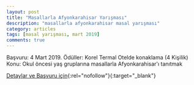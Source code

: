 ```yaml
---
layout: post
title: "Masallarla Afyonkarahisar Yarışması"
description: "masallarla afyonkarahisar masal yarışması"
category: articles
tags: [masal yarışması, mart 2019]
comments: true
---
```


Başvuru: 4 Mart 2019. Ödüller: Korel Termal Otelde konaklama (4 Kişilik)
Konu: Okul öncesi yaş gruplarına masallarla Afyonkarahisar'ı tanıtmak

[Detaylar ve Başvuru için](http://www.afyonkulturturizm.gov.tr/TR-219599/masallarla-afyonkarahisar-yarismasi.html?utm_source=edebiyatyarismalari.com&utm_medium=affiliate&utm_campaign=cpc){:rel="nofollow"}{:target="_blank"}
